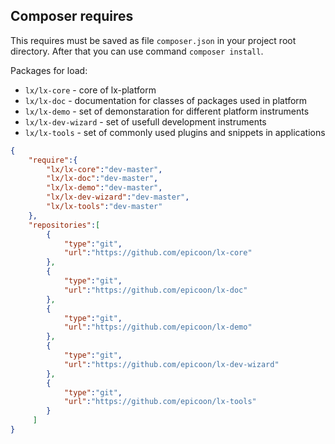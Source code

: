 ## Composer requires
This requires must be saved as file `composer.json` in your project root directory. After that you can use command `composer install`.

Packages for load:
* `lx/lx-core` - core of lx-platform
* `lx/lx-doc` - documentation for classes of packages used in platform
* `lx/lx-demo` - set of demonstaration for different platform instruments
* `lx/lx-dev-wizard` - set of usefull development instruments
* `lx/lx-tools` - set of commonly used plugins and snippets in applications

```json
{
    "require":{
        "lx/lx-core":"dev-master",
        "lx/lx-doc":"dev-master",
        "lx/lx-demo":"dev-master",
        "lx/lx-dev-wizard":"dev-master",
        "lx/lx-tools":"dev-master"
    },
    "repositories":[
        {
            "type":"git",
            "url":"https://github.com/epicoon/lx-core"
        },
        {
            "type":"git",
            "url":"https://github.com/epicoon/lx-doc"
        },
        {
            "type":"git",
            "url":"https://github.com/epicoon/lx-demo"
        },
        {
            "type":"git",
            "url":"https://github.com/epicoon/lx-dev-wizard"
        },
        {
            "type":"git",
            "url":"https://github.com/epicoon/lx-tools"
        }
     ]
}
```
